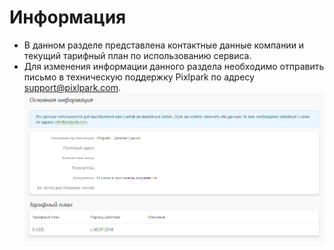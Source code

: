 # Информация
* В данном разделе представлена контактные данные компании и текущий тарифный план по использованию сервиса.
* Для изменения информации данного раздела необходимо отправить письмо в техническую поддержку Pixlpark по адресу [support@pixlpark.com](mailto:support@pixlpark.com).
![](../_media/profile/profile01.png ':size=70%')